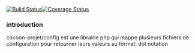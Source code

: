 [![Build Status](https://travis-ci.org/cocoon-projet/di.svg?branch=master)](https://travis-ci.org/cocoon-projet/di)[![Coverage Status](https://coveralls.io/repos/github/cocoon-projet/config/badge.svg?branch=master)](https://coveralls.io/github/cocoon-projet/config?branch=master)

### introduction

cocoon-projet/config est une librairie php qui mappe plusieurs fichiers de configuration pour retourner leurs valeurs au format: dot notation